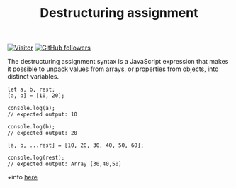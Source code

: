 <h1 align="center">
<br>
  <br>
    <br>
    Destructuring assignment
  <br><br>
</h1>
 

[![Visitor](https://visitor-badge.laobi.icu/badge?page_id=clarethe)](https://github.com/clarethe) [![GitHub followers](https://img.shields.io/github/followers/clarethe.svg?style=social&label=Follow)](https://github.com/clarethe?tab=followers)
 
The destructuring assignment syntax is a JavaScript expression that makes it possible to unpack values from arrays, or properties from objects, into distinct variables.

```
let a, b, rest;
[a, b] = [10, 20];

console.log(a);
// expected output: 10

console.log(b);
// expected output: 20

[a, b, ...rest] = [10, 20, 30, 40, 50, 60];

console.log(rest);
// expected output: Array [30,40,50]
```
+info [here](https://developer.mozilla.org/en-US/docs/Web/JavaScript/Reference/Operators/Destructuring_assignment)  